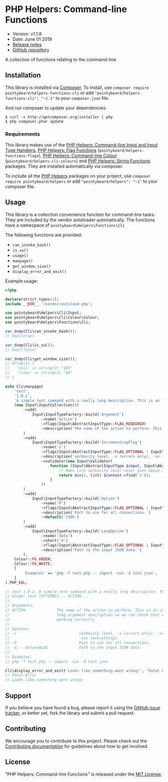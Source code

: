 # PHP Helpers: Command-line Functions

-   Version: v1.1.8
-   Date: June 01 2019
-   [Release notes](https://github.com/pointybeard/helpers-functions-cli/blob/master/CHANGELOG.md)
-   [GitHub repository](https://github.com/pointybeard/helpers-functions-cli)

A collection of functions relating to the command-line

## Installation

This library is installed via [Composer](http://getcomposer.org/). To install, use `composer require pointybeard/helpers-functions-cli` or add `"pointybeard/helpers-functions-cli": "~1.1"` to your `composer.json` file.

And run composer to update your dependencies:

    $ curl -s http://getcomposer.org/installer | php
    $ php composer.phar update

### Requirements

This library makes use of the [PHP Helpers: Command-line Input and Input Type Handlers](https://github.com/pointybeard/helpers-cli-input), [PHP Helpers: Flag Functions](https://github.com/pointybeard/helpers-functions-flags) (`pointybeard/helpers-functions-flags`), [PHP Helpers: Command-line Colour](https://github.com/pointybeard/helpers-cli-colours) (`pointybeard/helpers-cli-colours`) and [PHP Helpers: String Functions](https://github.com/pointybeard/helpers-functions-strings) packages. They are installed automatically via composer.

To include all the [PHP Helpers](https://github.com/pointybeard/helpers) packages on your project, use `composer require pointybeard/helpers` or add `"pointybeard/helpers": "~1"` to your composer file.

## Usage

This library is a collection convenience function for command-line tasks. They are included by the vendor autoloader automatically. The functions have a namespace of `pointybeard\Helpers\Functions\Cli`

The following functions are provided:

-   `can_invoke_bash()`
-   `is_su()`
-   `usage()`
-   `manpage()`
-   `get_window_size()`
-   `display_error_and_exit()`

Example usage:

```php
<?php

declare(strict_types=1);
include __DIR__.'/vendor/autoload.php';

use pointybeard\Helpers\Cli\Input;
use pointybeard\Helpers\Cli\Colour\Colour;
use pointybeard\Helpers\Functions\Cli;

var_dump(Cli\can_invoke_bash());
// bool(true)

var_dump(Cli\is_su());
// bool(false)

var_dump(Cli\get_window_size());
// array(2) {
//   'cols' => string(3) "103"
//   'lines' => string(2) "68"
// }

echo Cli\manpage(
    'test',
    '1.0.2',
    'A simple test command with a really long description. This is an intentionally very long argument description so we can check that word wrapping is working correctly. It should wrap to the window',
    (new Input\InputCollection())
        ->add(
            Input\InputTypeFactory::build('Argument')
                ->name('action')
                ->flags(Input\AbstractInputType::FLAG_REQUIRED)
                ->description('The name of the action to perform. This is an intentionally very long argument description so we can check that word wrapping is working correctly')
        )
        ->add(
            Input\InputTypeFactory::build('IncrementingFlag')
                ->name('v')
                ->flags(Input\AbstractInputType::FLAG_OPTIONAL | Input\AbstractInputType::FLAG_TYPE_INCREMENTING)
                ->description('verbosity level. -v (errors only), -vv (warnings and errors), -vvv (everything).')
                ->validator(new Input\Validator(
                    function (Input\AbstractInputType $input, Input\AbstractInputHandler $context) {
                        // Make sure verbosity level never goes above 3
                        return min(3, (int) $context->find('v'));
                    }
                ))
        )
        ->add(
            Input\InputTypeFactory::build('Option')
                ->name('P')
                ->flags(Input\AbstractInputType::FLAG_OPTIONAL | Input\AbstractInputType::FLAG_VALUE_OPTIONAL)
                ->description('Port to use for all connections.')
                ->default('3306')
        )
        ->add(
            Input\InputTypeFactory::build('LongOption')
                ->name('data')
                ->short('d')
                ->flags(Input\AbstractInputType::FLAG_OPTIONAL | Input\AbstractInputType::FLAG_VALUE_REQUIRED)
                ->description('Path to the input JSON data.')
        ),
    Colour::FG_GREEN,
    Colour::FG_WHITE,
    [
        'Examples' => 'php -f test.php -- import -vvv -d test.json',
    ]
).PHP_EOL;

// test 1.0.2, A simple test command with a really long description. This is an intentionally very long argument description so we can check that word wrapping is working correctly. It should wrap to the window
// Usage: test [OPTIONS]... ACTION...
//
// Arguments:
// ACTION              The name of the action to perform. This is an intentionally very
//                     long argument description so we can check that word wrapping is
//                     working correctly
//
// Options:
// -v                            verbosity level. -v (errors only), -vv (warnings and errors),
//                               -vvv (everything).
// -P                            Port to use for all connections.
// -d, --data=VALUE              Path to the input JSON data.
//
// Examples:
// php -f test.php -- import -vvv -d test.json

Cli\display_error_and_exit('Looks like something went wrong!', 'Fatal Error');
// Fatal Error
// Looks like something went wrong!

```

## Support

If you believe you have found a bug, please report it using the [GitHub issue tracker](https://github.com/pointybeard/helpers-functions-cli/issues),
or better yet, fork the library and submit a pull request.

## Contributing

We encourage you to contribute to this project. Please check out the [Contributing documentation](https://github.com/pointybeard/helpers-functions-cli/blob/master/CONTRIBUTING.md) for guidelines about how to get involved.

## License

"PHP Helpers: Command-line Functions" is released under the [MIT License](http://www.opensource.org/licenses/MIT).
